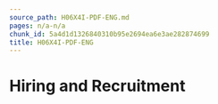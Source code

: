 ```yaml
---
source_path: H06X4I-PDF-ENG.md
pages: n/a-n/a
chunk_id: 5a4d1d1326840310b95e2694ea6e3ae282874699
title: H06X4I-PDF-ENG
---
```

# Hiring and Recruitment
